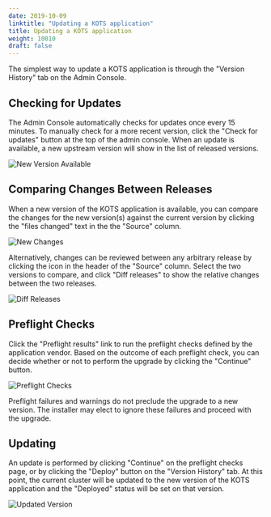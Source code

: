 ```yaml
---
date: 2019-10-09
linktitle: "Updating a KOTS application"
title: Updating a KOTS application
weight: 10010
draft: false
---
```


The simplest way to update a KOTS application is through the "Version History" tab on the Admin Console.

## Checking for Updates
The Admin Console automatically checks for updates once every 15 minutes. 
To manually check for a more recent version, click the "Check for updates" button at the top of the admin console. 
When an update is available, a new upstream version will show in the list of released versions.

![New Version Available](/images/new-version-available.png)

## Comparing Changes Between Releases
When a new version of the KOTS application is available, you can compare the changes for the new version(s) against the current version by clicking the "files changed" text in the the "Source" column.

![New Changes](/images/new-changes.png)

Alternatively, changes can be reviewed between any arbitrary release by clicking the icon in the header of the "Source" column. Select the two versions to compare, and click "Diff releases" to show the relative changes between the two releases.

![Diff Releases](/images/diff-releases.png)


## Preflight Checks
Click the "Preflight results" link to run the preflight checks defined by the application vendor. 
Based on the outcome of each preflight check, you can decide whether or not to perform the upgrade by clicking the "Continue" button.

![Preflight Checks](/images/preflight-checks.png)

Preflight failures and warnings do not preclude the upgrade to a new version. 
The installer may elect to ignore these failures and proceed with the upgrade.

## Updating
An update is performed by clicking "Continue" on the preflight checks page, or by clicking the "Deploy" button on the "Version History" tab. 
At this point, the current cluster will be updated to the new version of the KOTS application and the "Deployed" status will be set on that version.

![Updated Version](/images/version-history.png)



